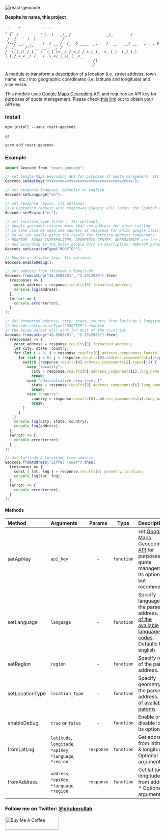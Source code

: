 ![react-geocode](https://socialify.git.ci/shukerullah/react-geocode/image?font=Inter&forks=1&issues=1&language=1&pulls=1&stargazers=1&theme=Light)

**Despite its name, this project**

```
 _    ,          _ __                                                           _ __
' )  /          ' )  )   _/_ /                _/_        /             _/_ /   ' )  )           _/_
 /--/ __.  _     /  / __ /  /_  o ____  _,    /  __   __/ __   , , , o /  /_    /--' _  __.  _. /
/  (_(_/|_/_)_  /  (_(_)<__/ /_<_/ / <_(_)_  <__(_)  (_/_(_)  (_(_/_<_<__/ /_  /  \_</_(_/|_(__<__
                                        /|
                                       |/
```

A module to transform a description of a location (i.e. street address, town name, etc.) into geographic coordinates (i.e. latitude and longitude) and vice versa.

This module uses [Google Maps Geocoding API](https://developers.google.com/maps/documentation/geocoding/intro) and requires an API key for purposes of quota management. Please check [this link](https://developers.google.com/maps/documentation/geocoding/get-api-key) out to obtain your API key.

### Install

```shell
npm install --save react-geocode
```

or

```shell
yarn add react-geocode
```

### Example

```js
import Geocode from "react-geocode";

// set Google Maps Geocoding API for purposes of quota management. Its optional but recommended.
Geocode.setApiKey("xxxxxxxxxxxxxxxxxxxxxxxxxxxxxxxxxxxxxxx");

// set response language. Defaults to english.
Geocode.setLanguage("en");

// set response region. Its optional.
// A Geocoding request with region=es (Spain) will return the Spanish city.
Geocode.setRegion("es");

// set location_type filter . Its optional.
// google geocoder returns more that one address for given lat/lng.
// In some case we need one address as response for which google itself provides a location_type filter.
// So we can easily parse the result for fetching address components
// ROOFTOP, RANGE_INTERPOLATED, GEOMETRIC_CENTER, APPROXIMATE are the accepted values.
// And according to the below google docs in description, ROOFTOP param returns the most accurate result.
Geocode.setLocationType("ROOFTOP");

// Enable or disable logs. Its optional.
Geocode.enableDebug();

// Get address from latitude & longitude.
Geocode.fromLatLng("48.8583701", "2.2922926").then(
  (response) => {
    const address = response.results[0].formatted_address;
    console.log(address);
  },
  (error) => {
    console.error(error);
  }
);

// Get formatted address, city, state, country from latitude & longitude when
// Geocode.setLocationType("ROOFTOP") enabled
// the below parser will work for most of the countries
Geocode.fromLatLng("48.8583701", "2.2922926").then(
  (response) => {
    const address = response.results[0].formatted_address;
    let city, state, country;
    for (let i = 0; i < response.results[0].address_components.length; i++) {
      for (let j = 0; j < response.results[0].address_components[i].types.length; j++) {
        switch (response.results[0].address_components[i].types[j]) {
          case "locality":
            city = response.results[0].address_components[i].long_name;
            break;
          case "administrative_area_level_1":
            state = response.results[0].address_components[i].long_name;
            break;
          case "country":
            country = response.results[0].address_components[i].long_name;
            break;
        }
      }
    }
    console.log(city, state, country);
    console.log(address);
  },
  (error) => {
    console.error(error);
  }
);

// Get latitude & longitude from address.
Geocode.fromAddress("Eiffel Tower").then(
  (response) => {
    const { lat, lng } = response.results[0].geometry.location;
    console.log(lat, lng);
  },
  (error) => {
    console.error(error);
  }
);
```

#### Methods

| Method          | Arguments                                                  |   Params   |    Type    | Description                                                                                                                                                                                                                              |
| :-------------- | :--------------------------------------------------------- | :--------: | :--------: | :--------------------------------------------------------------------------------------------------------------------------------------------------------------------------------------------------------------------------------------- |
| setApiKey       | `api_key`                                                  |     -      | `function` | set [Google Maps Geocoding API](https://developers.google.com/maps/documentation/geocoding/intro) for purposes of quota management. Its optional but recommended                                                                         |
| setLanguage     | `language`                                                 |     -      | `function` | Specify language of the parsed address. [List of the available language codes](https://developers.google.com/maps/faq#languagesupport). Defaults to english                                                                              |
| setRegion       | `region`                                                   |     -      | `function` | Specify region of the parsed address.                                                                                                                                                                                                    |
| setLocationType | `location_type`                                            |     -      | `function` | Specify geometry of the parsed address. [List of available params](<https://developers.google.com/maps/documentation/geocoding/overview#:~:text=%22ROOFTOP%22%20indicates%20that%20the%20returned,points%20(such%20as%20intersections)>) |
| enableDebug     | `true` or `false`                                          |     -      | `function` | Enable or disable logs. Its optional.                                                                                                                                                                                                    |
| fromLatLng      | `latitude`, `longitude`, `*apiKey`, `*language`, `*region` | `response` | `function` | Get address from latitude & longitude. \* Optional arguments                                                                                                                                                                             |
| fromAddress     | `address`, `*apiKey`, `*language`, `*region`               | `response` | `function` | Get latitude & longitude from address. \* Optional arguments                                                                                                                                                                             |

### Follow me on Twitter: [@shukerullah](https://twitter.com/shukerullah)

<a href="https://www.buymeacoffee.com/shukerullah" target="_blank"><img src="https://www.buymeacoffee.com/assets/img/custom_images/orange_img.png" alt="Buy Me A Coffee" style="height: 41px !important;width: 174px !important;box-shadow: 0px 3px 2px 0px rgba(190, 190, 190, 0.5) !important;-webkit-box-shadow: 0px 3px 2px 0px rgba(190, 190, 190, 0.5) !important;" ></a>
